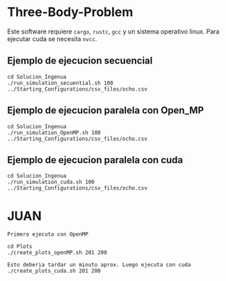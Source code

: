 # Three-Body-Problem
Este software requiere `cargo`, `rustc`, `gcc` y un sistema operativo linux.
Para ejecutar cuda se necesita `nvcc`.

## Ejemplo de ejecucion secuencial
    cd Solucion_Ingenua
    ./run_simulation_secuential.sh 100 ../Starting_Configurations/csv_files/ocho.csv

## Ejemplo de ejecucion paralela con Open_MP
    cd Solucion_Ingenua
    ./run_simulation_OpenMP.sh 100 ../Starting_Configurations/csv_files/ocho.csv

## Ejemplo de ejecucion paralela con cuda
    cd Solucion_Ingenua
    ./run_simulation_cuda.sh 100 ../Starting_Configurations/csv_files/ocho.csv

# JUAN
    Primero ejecuta con OpenMP

    cd Plots
    ./create_plots_openMP.sh 201 200

    Esto deberia tardar un minuto aprox. Luego ejecuta con cuda
    ./create_plots_cuda.sh 201 200



